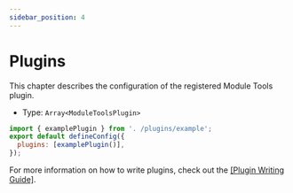 ```yaml
---
sidebar_position: 4
---
```


# Plugins

This chapter describes the configuration of the registered Module Tools plugin.

- Type: `Array<ModuleToolsPlugin>`

```js modern.config.ts
import { examplePlugin } from '. /plugins/example';
export default defineConfig({
  plugins: [examplePlugin()],
});
```

For more information on how to write plugins, check out the [[Plugin Writing Guide]](/en/plugins/guide/getting-started).
